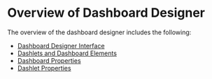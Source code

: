                             



Overview of Dashboard Designer
==============================

The overview of the dashboard designer includes the following:

*   [Dashboard Designer Interface](Dashboard_Designer_Interface.md)
*   [Dashlets and Dashboard Elements](Dashlets_and_Dashboard_Elements.md)
*   [Dashboard Properties](Dashboard_Properties.md)
*   [Dashlet Properties](Dashlet_Properties.md)
